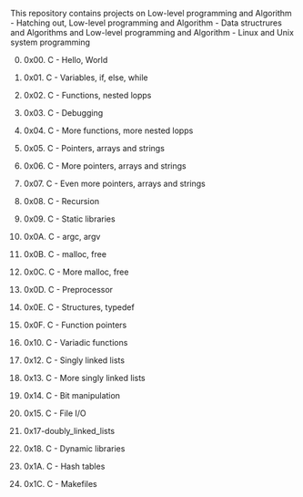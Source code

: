 This repository contains projects on Low-level programming and Algorithm - Hatching out, Low-level programming and Algorithm - Data structrures and Algorithms and Low-level programming and Algorithm - Linux and Unix system programming

0. 0x00. C - Hello, World

1. 0x01. C - Variables, if, else, while

2. 0x02. C - Functions, nested lopps

3. 0x03. C - Debugging

4. 0x04. C - More functions, more nested lopps

5. 0x05. C - Pointers, arrays and strings

6. 0x06. C - More pointers, arrays and strings

7. 0x07. C - Even more pointers, arrays and strings

8. 0x08. C - Recursion

9. 0x09. C - Static libraries

10. 0x0A. C - argc, argv

11. 0x0B. C - malloc, free

12. 0x0C. C - More malloc, free

13. 0x0D. C - Preprocessor

14. 0x0E. C - Structures, typedef

15. 0x0F. C - Function pointers

16. 0x10. C - Variadic functions

17. 0x12. C - Singly linked lists

18. 0x13. C - More singly linked lists

19. 0x14. C - Bit manipulation

20. 0x15. C - File I/O

21. 0x17-doubly_linked_lists

22. 0x18. C - Dynamic libraries

23. 0x1A. C - Hash tables

24. 0x1C. C - Makefiles
